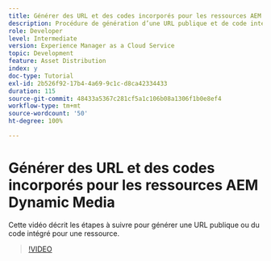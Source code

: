 ```yaml
---
title: Générer des URL et des codes incorporés pour les ressources AEM Dynamic Media
description: Procédure de génération d’une URL publique et de code intégré pour une ressource dans Dynamic Media.
role: Developer
level: Intermediate
version: Experience Manager as a Cloud Service
topic: Development
feature: Asset Distribution
index: y
doc-type: Tutorial
exl-id: 2b526f92-17b4-4a69-9c1c-d8ca42334433
duration: 115
source-git-commit: 48433a5367c281cf5a1c106b08a1306f1b0e8ef4
workflow-type: tm+mt
source-wordcount: '50'
ht-degree: 100%

---
```


# Générer des URL et des codes incorporés pour les ressources AEM Dynamic Media

Cette vidéo décrit les étapes à suivre pour générer une URL publique ou du code intégré pour une ressource.

>[!VIDEO](https://video.tv.adobe.com/v/3417842?quality=12&learn=on&captions=fre_fr)
